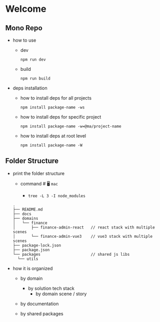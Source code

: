 # Welcome

## Mono Repo

- how to use

  - dev

    ```shell
    npm run dev
    ```

  - build

    ```shell
    npm run build
    ```

- deps installation

  - how to install deps for all projects

    ```shell
    npm install package-name -ws
    ```

  - how to install deps for specific project

    ```shell
    npm install package-name -w=@ma/project-name
    ```

  - how to install deps at root level

    ```shell
    npm install package-name -W
    ```

## Folder Structure

- print the folder structure

  - command # 🖥️ `mac`

    - `tree -L 3 -I node_modules`

  ```shell
  .
  ├── README.md
  ├── docs
  ├── domains
  │   └── finance
  │       ├── finance-admin-react   // react stack with multiple scenes
  │       └── finance-admin-vue3    // vue3 stack with multiple scenes
  ├── package-lock.json
  ├── package.json
  └── packages                      // shared js libs
    └── utils
  ```

- how it is organized

  - by domain

    - by solution tech stack
      - by domain scene / story

  - by documentation
  - by shared packages
